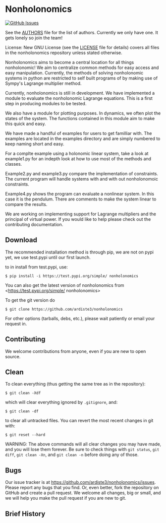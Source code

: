 

# Nonholonomics

[![GitHub Issues](https://img.shields.io/badge/issue_tracking-github-blue.svg)](https://github.com/ardiste3/nonholonomics/issues)


See the [AUTHORS](AUTHORS) file for the list of authors.
Currently we only have one. It gets lonely so join the team!

License: New GNU License (see the [LICENSE](LICENSE) file for details) covers all
files in the nonholonomics repository unless stated otherwise.

Nonholonomics aims to become a central location for all things nonholonomic! We aim to centralize common methods for easy access and easy manipulation. Currently, the methods of solving nonholonomic systems in python are restricted to self built programs of by making use of Sympy's Lagrange multiplier method. 

Currently, nonholonomics is still in development. We have implemented a module to evaluate the nonholonomic Lagrange equations. This is a first step in producing modules to be tested. 

We also have a module for plotting purposes. In dynamics, we often plot the states of the system. The functions contained in this module aim to make this quick and easy. 

We have made a handful of examples for users to get familliar with. The examples are located in the examples directory and are simply numbered to keep naming short and easy. 

For a complte example using a holonomic linear system, take a look at example1.py for an indepth look at how to use most of the methods and classes.

Example2.py and example3.py compare the implementation of constraints. The current program will handle systems with and with out nonholonomoic constraints. 

Example4.py shows the program can evaluate a nonlinear system. In this case it is the pendulum. There are comments to make the system linear to compare the results. 

We are working on implementing support for Lagrange multipliers and the principal of virtual power. If you would like to help please check out the contributing documentation.

## Download

The recommended installation method is through pip,
we are not on pypi yet, we use test.pypi until our first launch. 

to in install from test.pypi, use:

    $ pip install -i https://test.pypi.org/simple/ nonholonomics

You can also get the latest version of nonholonomics from
<https://test.pypi.org/simple/ nonholonomics>

To get the git version do

    $ git clone https://github.com/ardiste3/nonholonomics

For other options (tarballs, debs, etc.), please wait patiently or email your request in.


## Contributing

We welcome contributions from anyone, even if you are new to open
source.

## Clean

To clean everything (thus getting the same tree as in the repository):

    $ git clean -Xdf

which will clear everything ignored by `.gitignore`, and:

    $ git clean -df

to clear all untracked files. You can revert the most recent changes in
git with:

    $ git reset --hard

WARNING: The above commands will all clear changes you may have made,
and you will lose them forever. Be sure to check things with `git
status`, `git diff`, `git clean -Xn`, and `git clean -n` before doing any
of those.

## Bugs

Our issue tracker is at <https://github.com/ardiste3/nonholonomics/issues>. Please
report any bugs that you find. Or, even better, fork the repository on
GitHub and create a pull request. We welcome all changes, big or small,
and we will help you make the pull request if you are new to git.

## Brief History


